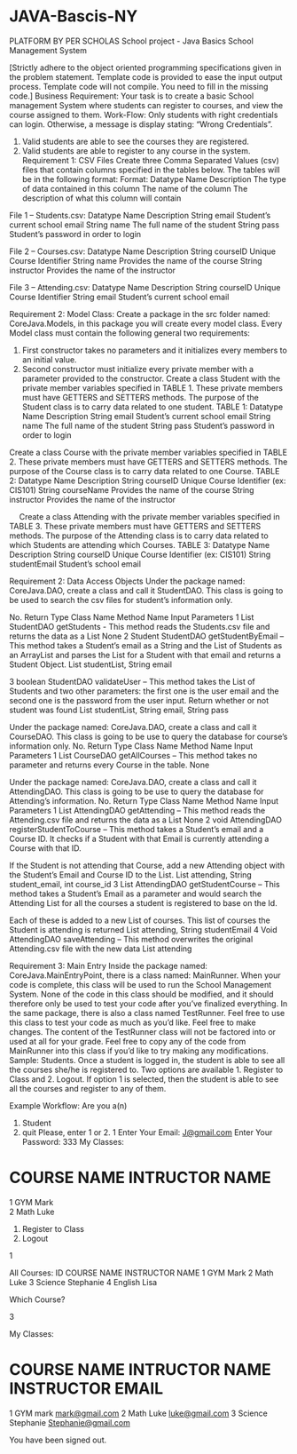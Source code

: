 # JAVA-Bascis-NY
PLATFORM BY PER SCHOLAS School project - Java Basics
School Management System

[Strictly adhere to the object oriented programming specifications given in the problem statement. Template code is provided to ease the input output process. Template code will not compile. You need to fill in the missing code.]
Business Requirement:
Your task is to create a basic School management System where students can register to courses, and view the course assigned to them.
Work-Flow:
Only students with right credentials can login. Otherwise, a message is display stating: “Wrong Credentials”. 
1.	Valid students are able to see the courses they are registered.
2.	Valid students are able to register to any course in the system.
Requirement 1:
CSV Files
Create three Comma Separated Values (csv) files that contain columns specified in the tables below. The tables will be in the following format:
Format:
Datatype	Name	Description
The type of data contained in this column	The name of the column	The description of what this column will contain

File 1 – Students.csv:
Datatype	Name	Description
String	email	Student’s current school email
String	name	The full name of the student
String	pass	Student’s password in order to login

File 2 – Courses.csv:
Datatype	Name	Description
String	courseID	Unique Course Identifier
String	name	Provides the name of the course
String	instructor	Provides the name of the instructor

File 3 – Attending.csv:
Datatype	Name	Description
String	courseID	Unique Course Identifier
String	email	Student’s current school email

Requirement 2:
Model Class:
Create a package in the src folder named: CoreJava.Models, in this package you will create every model class.
Every Model class must contain the following general two requirements:
1.	First constructor takes no parameters and it initializes every members to an initial value.
2.	Second constructor must initialize every private member with a parameter provided to the constructor.
Create a class Student with the private member variables specified in TABLE 1. These private members must have GETTERS and SETTERS methods. 
The purpose of the Student class is to carry data related to one student.
TABLE 1:
Datatype	Name	Description
String	email	Student’s current school email
String	name	The full name of the student
String	pass	Student’s password in order to login

Create a class Course with the private member variables specified in TABLE 2. These private members must have GETTERS and SETTERS methods.
The purpose of the Course class is to carry data related to one Course.
TABLE 2:
Datatype	Name	Description
String	courseID	Unique Course Identifier (ex: CIS101) 
String	courseName	Provides the name of the course
String	instructor	Provides the name of the instructor

 
Create a class Attending with the private member variables specified in TABLE 3. These private members must have GETTERS and SETTERS methods.
The purpose of the Attending class is to carry data related to which Students are attending which Courses.
TABLE 3:
Datatype	Name	Description
String	courseID	Unique Course Identifier (ex: CIS101) 
String	studentEmail	Student’s school email

Requirement 2:
Data Access Objects
Under the package named: CoreJava.DAO, create a class and call it StudentDAO. This class is going to be used to search the csv files for student’s information only.

No.	Return Type	Class Name	Method Name	Input Parameters
1	List<Student>	StudentDAO	getStudents -
This method reads the Students.csv file and returns the data as a List<Student>	None
2	Student	StudentDAO	getStudentByEmail – This method takes a Student’s email as a String and the List of Students as an ArrayList and parses the List for a Student with that email and returns a Student Object. 
	List<Student> studentList,
String email

3	boolean	StudentDAO	validateUser – This method takes the List of Students and two other parameters: the first one is the user email and the second one is the password from the user input. Return whether or not student was found	List<Student> studentList,
String email, 
String pass

Under the package named: CoreJava.DAO, create a class and call it CourseDAO. This class is going to be use to query the database for course’s information only.
No.	Return Type	Class Name	Method Name	Input Parameters
1	List<Course>	CourseDAO	getAllCourses – This method takes no parameter and returns every Course in the table.	None

Under the package named: CoreJava.DAO, create a class and call it AttendingDAO. This class is going to be use to query the database for Attending’s information.
No.	Return Type	Class Name	Method Name	Input Parameters
1	List<Attending>	AttendingDAO	getAttending –
This method reads the Attending.csv file and returns the data as a List<Attending>	None
2	void	AttendingDAO	registerStudentToCourse – This method takes a Student’s email and a Course ID. It checks if a Student with that Email is currently attending a Course with that ID.

If the Student is not attending that Course, add a new Attending object with the Student’s Email and Course ID to the List.	List<Attending> attending,
String student_email,
int course_id
3	List<Course>	AttendingDAO	getStudentCourse – 
This method takes a Student’s Email as a parameter and would search the Attending List for all the courses a student is registered to base on the Id.

Each of these is added to a new List of courses. This list of courses the Student is attending is returned	List<Attending> attending,
String studentEmail
4	Void	AttendingDAO	saveAttending –
This method overwrites the original Attending.csv file with the new data	List<Attending> attending


Requirement 3:
Main Entry
Inside the package named: CoreJava.MainEntryPoint, there is a class named: MainRunner. When your code is complete, this class will be used to run the School Management System. None of the code in this class should be modified, and it should therefore only be used to test your code after you’ve finalized everything. 
In the same package, there is also a class named TestRunner. Feel free to use this class to test your code as much as you’d like. Feel free to make changes. The content of the TestRunner class will not be factored into or used at all for your grade. Feel free to copy any of the code from MainRunner into this class if you’d like to try making any modifications.
Sample: Students. Once a student is logged in, the student is able to see all the courses she/he is registered to. Two options are available 1. Register to Class and 2. Logout. If option 1 is selected, then the student is able to see all the courses and register to any of them. 



Example Workflow:
Are you a(n) 
1. Student 
2. quit 
Please, enter 1 or 2.
1
Enter Your Email:
J@gmail.com
Enter Your Password:
333
My Classes:
#   COURSE NAME 	 INTRUCTOR NAME
1   GYM                    Mark         
2   Math                   Luke                  

1. Register to Class
2. Logout

1

All Courses:
ID  COURSE NAME 	  INSTRUCTOR NAME
1   GYM                      Mark
2   Math                     Luke
3   Science             Stephanie
4   English                  Lisa

Which Course?

3

My Classes:
#   COURSE NAME 	 INTRUCTOR NAME 	               INSTRUCTOR EMAIL
1   GYM                  mark                    mark@gmail.com
2   Math                 Luke                    luke@gmail.com
3   Science         Stephanie               Stephanie@gmail.com

You have been signed out.

